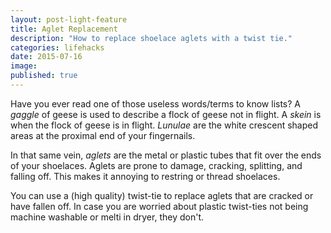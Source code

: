 ```yaml
---
layout: post-light-feature
title: Aglet Replacement
description: "How to replace shoelace aglets with a twist tie."
categories: lifehacks
date: 2015-07-16
image: 
published: true
---
```

Have you ever read one of those useless words/terms to know lists?
A _gaggle_ of geese is used to describe a flock of geese not in flight.
A _skein_ is when the flock of geese is in flight.
_Lunulae_ are the white crescent shaped areas at the proximal end of your fingernails.

In that same vein, _aglets_ are the metal or plastic tubes that fit over the ends of your shoelaces. Aglets are prone to damage, cracking, splitting, and falling off. This makes it annoying to restring or thread shoelaces.

You can use a (high quality) twist-tie to replace aglets that are cracked or have fallen off. In case you are worried about plastic twist-ties not being machine washable or melti in dryer, they don't.


